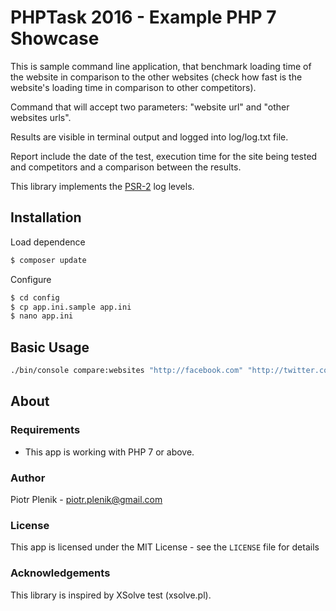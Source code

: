 # PHPTask 2016 - Example PHP 7 Showcase

This is sample command line application, that benchmark loading time of
the website in comparison to the other websites (check how fast is
the website's loading time in comparison to other competitors).

Command that will accept two parameters: "website url" and "other websites urls".

Results are visible in terminal output and logged into log/log.txt file.

Report include the date of the test, execution time for the site being tested and
competitors and a comparison between the results.

This library implements the [PSR-2](httpshttps://github.com/php-fig/fig-standards/blob/master/accepted/PSR-2-coding-style-guide.md)
log levels.

## Installation

Load dependence

```bash
$ composer update
```

Configure

```bash
$ cd config
$ cp app.ini.sample app.ini
$ nano app.ini
```

## Basic Usage

```bash
./bin/console compare:websites "http://facebook.com" "http://twitter.com" "http://www.linkedin.com/"
```

## About

### Requirements

- This app is working with PHP 7 or above.

### Author

Piotr Plenik - <piotr.plenik@gmail.com><br />

### License

This app is licensed under the MIT License - see the `LICENSE` file for details

### Acknowledgements

This library is inspired by XSolve test (xsolve.pl).
